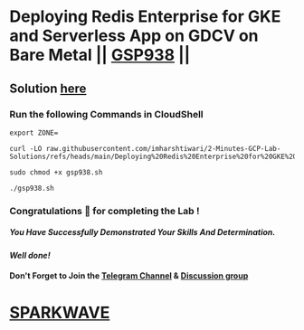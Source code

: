 # Deploying Redis Enterprise for GKE and Serverless App on GDCV on Bare Metal || [GSP938](https://www.cloudskillsboost.google/focuses/21603?parent=catalog) ||

## Solution [here](https://youtu.be/1fFDv2zbthc)

### Run the following Commands in CloudShell

```
export ZONE=
```
```
curl -LO raw.githubusercontent.com/imharshtiwari/2-Minutes-GCP-Lab-Solutions/refs/heads/main/Deploying%20Redis%20Enterprise%20for%20GKE%20and%20Serverless%20App%20on%20GDCV%20on%20Bare%20Metal/gsp938.sh

sudo chmod +x gsp938.sh

./gsp938.sh
```

### Congratulations 🎉 for completing the Lab !

##### *You Have Successfully Demonstrated Your Skills And Determination.*

#### *Well done!*

#### Don't Forget to Join the [Telegram Channel](https://t.me/sparkwave.01) & [Discussion group](https://t.me/sparkwave.01chats)

# [SPARKWAVE](https://www.youtube.com/@sparkwave.01)
